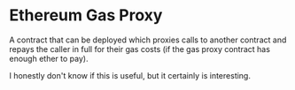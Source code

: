 # Ethereum Gas Proxy

A contract that can be deployed which proxies calls to another contract and
repays the caller in full for their gas costs (if the gas proxy contract has
enough ether to pay).

I honestly don't know if this is useful, but it certainly is interesting.
